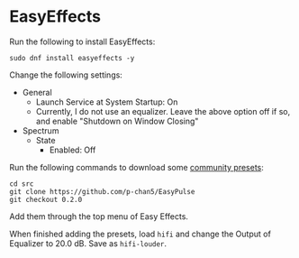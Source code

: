 # EasyEffects

Run the following to install EasyEffects:

```
sudo dnf install easyeffects -y
```

Change the following settings:

- General
  - Launch Service at System Startup: On
  - Currently, I do not use an equalizer. Leave the above option off if so, and enable "Shutdown on Window Closing"
- Spectrum
  - State
    - Enabled: Off

Run the following commands to download some [community presets](https://github.com/wwmm/easyeffects/wiki/Community-presets):

```
cd src
git clone https://github.com/p-chan5/EasyPulse
git checkout 0.2.0
```

Add them through the top menu of Easy Effects.

When finished adding the presets, load `hifi` and change the Output of Equalizer to 20.0 dB. Save as `hifi-louder`.
